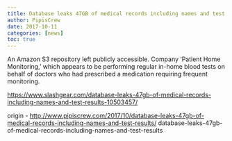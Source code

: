 ```yaml
---
title: Database leaks 47GB of medical records including names and test results
author: PipisCrew
date: 2017-10-11
categories: [news]
toc: true
---
```


An Amazon S3 repository left publicly accessible. Company ‘Patient Home Monitoring,’ which appears to be performing regular in-home blood tests on behalf of doctors who had prescribed a medication requiring frequent monitoring.

https://www.slashgear.com/database-leaks-47gb-of-medical-records-including-names-and-test-results-10503457/

origin - http://www.pipiscrew.com/2017/10/database-leaks-47gb-of-medical-records-including-names-and-test-results/ database-leaks-47gb-of-medical-records-including-names-and-test-results